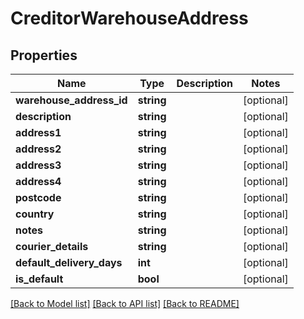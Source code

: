 # CreditorWarehouseAddress

## Properties
Name | Type | Description | Notes
------------ | ------------- | ------------- | -------------
**warehouse_address_id** | **string** |  | [optional] 
**description** | **string** |  | [optional] 
**address1** | **string** |  | [optional] 
**address2** | **string** |  | [optional] 
**address3** | **string** |  | [optional] 
**address4** | **string** |  | [optional] 
**postcode** | **string** |  | [optional] 
**country** | **string** |  | [optional] 
**notes** | **string** |  | [optional] 
**courier_details** | **string** |  | [optional] 
**default_delivery_days** | **int** |  | [optional] 
**is_default** | **bool** |  | [optional] 

[[Back to Model list]](../README.md#documentation-for-models) [[Back to API list]](../README.md#documentation-for-api-endpoints) [[Back to README]](../README.md)


